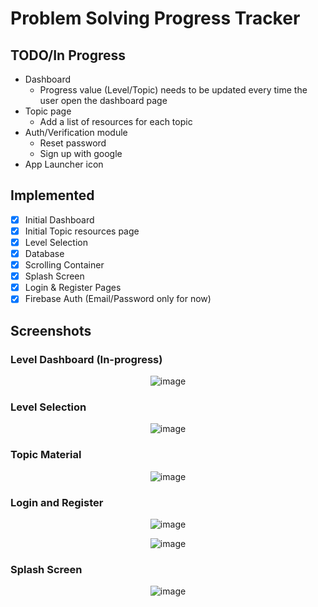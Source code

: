# Problem Solving Progress Tracker

## TODO/In Progress

- Dashboard
  - Progress value (Level/Topic) needs to be updated every time the user open the dashboard page
- Topic page
  - Add a list of resources for each topic
- Auth/Verification module
  - Reset password
  - Sign up with google
- App Launcher icon

## Implemented

- [x] Initial Dashboard
- [x] Initial Topic resources page
- [x] Level Selection
- [x] Database
- [x] Scrolling Container
- [x] Splash Screen
- [x] Login & Register Pages
- [x] Firebase Auth (Email/Password only for now)

## Screenshots

### Level Dashboard (In-progress)

<div align="center">

![image](https://github.com/EbrahemMordy/Flutter-Project/assets/73834838/c723446b-95e9-4f6a-b13b-c12eb43a4843)

</div>

### Level Selection

<div align="center">

![image](https://github.com/EbrahemMordy/Flutter-Project/assets/73834838/50026efa-afc6-4a8f-a010-0453aef65be5)

</div>

### Topic Material

<div align="center">

![image](https://github.com/EbrahemMordy/Flutter-Project/assets/73834838/6cb838cd-f837-4fcd-b456-aa383062a17d)

</div>

### Login and Register

<div align="center">

![image](https://github.com/EbrahemMordy/Flutter-Project/assets/73834838/29beaa9a-3939-4696-af58-e6caecff2ad4)

![image](https://github.com/EbrahemMordy/Flutter-Project/assets/73834838/15aba482-273e-4977-970c-80319bfc95b4)

</div>

### Splash Screen

<div align="center">

![image](https://github.com/EbrahemMordy/Flutter-Project/assets/73834838/e495eae8-1b00-44a0-a23a-9c1348e5f599)

</div>
